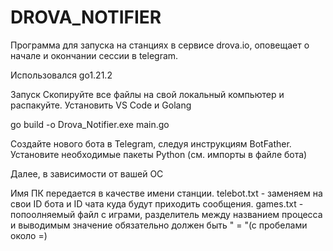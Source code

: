 # DROVA_NOTIFIER
Программа для запуска на станциях в сервисе drova.io, оповещает о начале и окончании сессии в telegram. 

Использовался go1.21.2

Запуск
Скопируйте все файлы на свой локальный компьютер и распакуйте.
Установить VS Code и Golang

 go build -o Drova_Notifier.exe main.go
 
Создайте нового бота в Telegram, следуя инструкциям BotFather.
Установите необходимые пакеты Python (см. импорты в файле бота)

Далее, в зависимости от вашей ОС


Имя ПК передается в качестве имени станции.
telebot.txt - заменяем на свои ID бота и ID чата куда будут приходить сообщения.
games.txt - попоолняемый файл с играми, разделитель между названием процесса и выводимым значение обязательно должен быть " = "(с пробелами около =)
